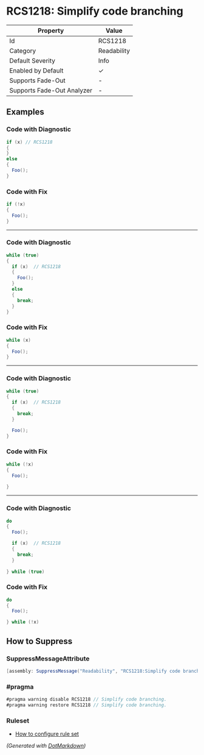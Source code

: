 # RCS1218: Simplify code branching

| Property                    | Value       |
| --------------------------- | ----------- |
| Id                          | RCS1218     |
| Category                    | Readability |
| Default Severity            | Info        |
| Enabled by Default          | &#x2713;    |
| Supports Fade\-Out          | \-          |
| Supports Fade\-Out Analyzer | \-          |

## Examples

### Code with Diagnostic

```csharp
if (x) // RCS1218
{
}
else
{
  Foo();
}
```

### Code with Fix

```csharp
if (!x)
{
  Foo();
}
```

- - -

### Code with Diagnostic

```csharp
while (true)
{
  if (x)  // RCS1218
  {
    Foo();
  }
  else
  {
    break;
  }
}
```

### Code with Fix

```csharp
while (x)
{
  Foo();
}
```

- - -

### Code with Diagnostic

```csharp
while (true)
{
  if (x)  // RCS1218
  {
    break;
  }

  Foo();
}
```

### Code with Fix

```csharp
while (!x)
{
  Foo();
      
}
```

- - -

### Code with Diagnostic

```csharp
do
{
  Foo();

  if (x)  // RCS1218
  {
    break;
  }
  
} while (true)
```

### Code with Fix

```csharp
do
{
  Foo();

} while (!x)
```

## How to Suppress

### SuppressMessageAttribute

```csharp
[assembly: SuppressMessage("Readability", "RCS1218:Simplify code branching.", Justification = "<Pending>")]
```

### \#pragma

```csharp
#pragma warning disable RCS1218 // Simplify code branching.
#pragma warning restore RCS1218 // Simplify code branching.
```

### Ruleset

* [How to configure rule set](../HowToConfigureAnalyzers.md)

*\(Generated with [DotMarkdown](http://github.com/JosefPihrt/DotMarkdown)\)*